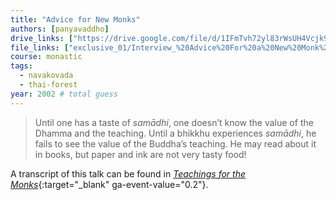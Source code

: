 ```yaml
---
title: "Advice for New Monks"
authors: [panyavaddho]
drive_links: ["https://drive.google.com/file/d/1IFmTvh72yl83rWsUH4Vcjk9LL4JsW5p_/view?usp=drivesdk"]
file_links: ["exclusive_01/Interview_%20Advice%20For%20a%20New%20Monk%20-%20Ajahn%20Panyavaddho.mp3"]
course: monastic
tags:
  - navakovada
  - thai-forest
year: 2002 # total guess
---
```


> Until one has a taste of _samādhi_, one doesn’t know the value of the Dhamma and the teaching. Until a bhikkhu experiences _samādhi_, he fails to see the value of the Buddha’s teaching. He may read about it in books, but paper and ink are not very tasty food!

A transcript of this talk can be found in [_Teachings for the Monks_](http://www.forestdhamma.org/ebooks/ajaanpanya/Teachings%20for%20the%20Monks.pdf){:target="_blank" ga-event-value="0.2"}.

